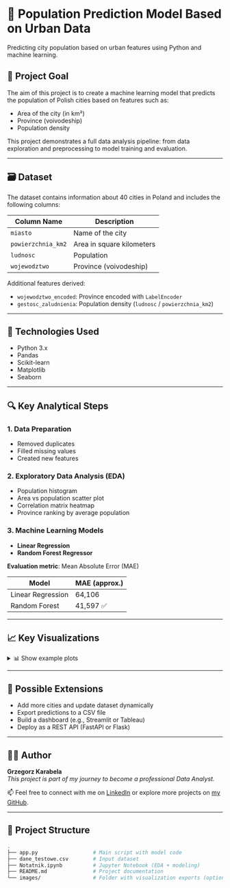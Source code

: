 # 🧠 Population Prediction Model Based on Urban Data

Predicting city population based on urban features using Python and machine learning.

## 🎯 Project Goal

The aim of this project is to create a machine learning model that predicts the population of Polish cities based on features such as:

- Area of the city (in km²)
- Province (voivodeship)
- Population density

This project demonstrates a full data analysis pipeline: from data exploration and preprocessing to model training and evaluation.

---

## 🗃 Dataset

The dataset contains information about 40 cities in Poland and includes the following columns:

| Column Name         | Description                       |
|---------------------|-----------------------------------|
| `miasto`            | Name of the city                  |
| `powierzchnia_km2`  | Area in square kilometers         |
| `ludnosc`           | Population                        |
| `wojewodztwo`       | Province (voivodeship)            |

Additional features derived:

- `wojewodztwo_encoded`: Province encoded with `LabelEncoder`
- `gestosc_zaludnienia`: Population density (`ludnosc` / `powierzchnia_km2`)

---

## 🧰 Technologies Used

- Python 3.x
- Pandas
- Scikit-learn
- Matplotlib
- Seaborn

---

## 🔍 Key Analytical Steps

### 1. Data Preparation
- Removed duplicates
- Filled missing values
- Created new features

### 2. Exploratory Data Analysis (EDA)
- Population histogram
- Area vs population scatter plot
- Correlation matrix heatmap
- Province ranking by average population

### 3. Machine Learning Models
- **Linear Regression**
- **Random Forest Regressor**

**Evaluation metric**: Mean Absolute Error (MAE)

| Model               | MAE (approx.) |
|--------------------|---------------|
| Linear Regression  | 64,106        |
| Random Forest      | 41,597 ✅     |

---

## 📈 Key Visualizations

<details>
<summary>📊 Show example plots</summary>

![Population Histogram](images/population_histogram.png)
![Area vs Population](images/area_vs_population.png)
![Correlation Matrix](images/correlation_matrix.png)

</details>

---

## 🚀 Possible Extensions

- Add more cities and update dataset dynamically
- Export predictions to a CSV file
- Build a dashboard (e.g., Streamlit or Tableau)
- Deploy as a REST API (FastAPI or Flask)

---

## 👨‍💻 Author

**Grzegorz Karabela**  
_This project is part of my journey to become a professional Data Analyst._

📫 Feel free to connect with me on [LinkedIn](https://www.linkedin.com/) or explore more projects on [my GitHub](https://github.com/TWOJ_LOGIN).

---

## 📂 Project Structure

```bash
.
├── app.py                  # Main script with model code
├── dane_testowe.csv        # Input dataset
├── Notatnik.ipynb          # Jupyter Notebook (EDA + modeling)
├── README.md               # Project documentation
└── images/                 # Folder with visualization exports (optional)
